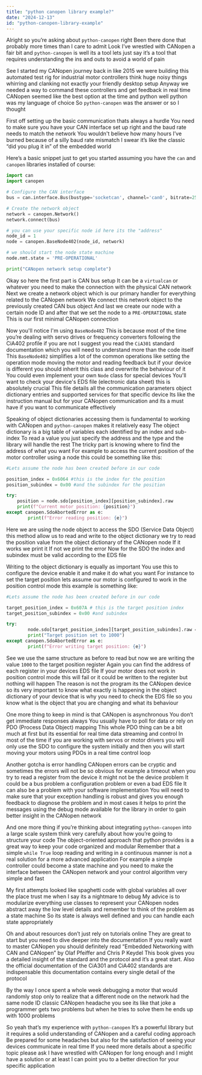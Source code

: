 ```yaml
---
title: "python canopen library example?"
date: "2024-12-13"
id: "python-canopen-library-example"
---
```


Alright so you’re asking about `python-canopen` right Been there done that probably more times than I care to admit Look I’ve wrestled with CANopen a fair bit and `python-canopen` is well its a tool lets just say it’s a tool that requires understanding the ins and outs to avoid a world of pain

See I started my CANopen journey back in like 2015 we were building this automated test rig for industrial motor controllers think huge noisy things whirring and clanking not exactly your friendly desktop setup Anyway we needed a way to command these controllers and get feedback in real time CANopen seemed like the best option at the time and python well python was my language of choice So `python-canopen` was the answer or so I thought

First off setting up the basic communication thats always a hurdle You need to make sure you have your CAN interface set up right and the baud rate needs to match the network You wouldn't believe how many hours I’ve burned because of a silly baud rate mismatch I swear it’s like the classic “did you plug it in” of the embedded world

Here’s a basic snippet just to get you started assuming you have the `can` and `canopen` libraries installed of course:

```python
import can
import canopen

# Configure the CAN interface
bus = can.interface.Bus(bustype='socketcan', channel='can0', bitrate=250000)

# Create the network object
network = canopen.Network()
network.connect(bus)

# you can use your specific node id here its the "address"
node_id = 1 
node = canopen.BaseNode402(node_id, network)

# we should start the node state machine
node.nmt.state = 'PRE-OPERATIONAL'

print("CANopen network setup complete")
```

Okay so here the first part is CAN bus setup It can be a `virtualcan` or whatever you need to make the connection with the physical CAN network Next we create a network object which is our primary handler for everything related to the CANopen network We connect this network object to the previously created CAN bus object And last we create our node with a certain node ID and after that we set the node to a `PRE-OPERATIONAL` state This is our first minimal CANopen connection

Now you'll notice I'm using `BaseNode402` This is because most of the time you’re dealing with servo drives or frequency converters following the CiA402 profile if you are not I suggest you read the `CiA301` standard documentation which you will need to understand more than the code itself This `BaseNode402` simplifies a lot of the common operations like setting the operation mode moving the motor and reading feedback but if your device is different you should inherit this class and overwrite the behaviour of it You could even implement your own `Node` class for special devices You'll want to check your device's EDS file (electronic data sheet) this is absolutely crucial This file details all the communication parameters object dictionary entries and supported services for that specific device Its like the instruction manual but for your CANopen communication and its a must have if you want to communicate effectively

Speaking of object dictionaries accessing them is fundamental to working with CANopen and `python-canopen` makes it relatively easy The object dictionary is a big table of variables each identified by an index and sub-index To read a value you just specify the address and the type and the library will handle the rest The tricky part is knowing where to find the address of what you want For example to access the current position of the motor controller using a node this could be something like this:

```python
#Lets assume the node has been created before in our code

position_index = 0x6064 #this is the index for the position
position_subindex = 0x00 #and the subindex for the position

try:
    position = node.sdo[position_index][position_subindex].raw
    print(f"Current motor position: {position}")
except canopen.SdoAbortedError as e:
        print(f"Error reading position: {e}")

```
Here we are using the node object to access the SDO (Service Data Object) this method allow us to read and write to the object dictionary we try to read the position value from the object dictionary of the CANopen node If it works we print it If not we print the error Now for the SDO the index and subindex must be valid according to the EDS file

Writing to the object dictionary is equally as important You use this to configure the device enable it and make it do what you want For instance to set the target position lets assume our motor is configured to work in the position control mode this example is something like:

```python
#Lets assume the node has been created before in our code

target_position_index = 0x607A # this is the target position index
target_position_subindex = 0x00 #and subindex

try:
        node.sdo[target_position_index][target_position_subindex].raw = 1000 #Set target to 1000
        print("Target position set to 1000")
except canopen.SdoAbortedError as e:
        print(f"Error writing target position: {e}")

```

See we use the same structure as before to read but now we are writing the value `1000` to the target position register Again you can find the address of each register in your devices EDS file If your motor does not work in position control mode this will fail or it could be written to the register but nothing will happen The reason is not the program its the CANopen device so its very important to know what exactly is happening in the object dictionary of your device that is why you need to check the EDS file so you know what is the object that you are changing and what its behaviour

One more thing to keep in mind is that CANopen is asynchronous You don’t get immediate responses always You usually have to poll for data or rely on PDO (Process Data Object) mapping This whole PDO thing can be a bit much at first but its essential for real time data streaming and control In most of the time if you are working with servos or motor drivers you will only use the SDO to configure the system initially and then you will start moving your motors using PDOs in a real time control loop

Another gotcha is error handling CANopen errors can be cryptic and sometimes the errors will not be so obvious for example a timeout when you try to read a register from the device it might not be the device problem It could be a bus problem a configuration problem or even a bad EDS file It can also be a problem with your software implementation You will need to make sure that your exception handling is robust and gives you enough feedback to diagnose the problem and in most cases it helps to print the messages using the debug mode available for the library in order to gain better insight in the CANopen network

And one more thing if you’re thinking about integrating `python-canopen` into a large scale system think very carefully about how you’re going to structure your code The object-oriented approach that python provides is a great way to keep your code organized and modular Remember that a simple `while True` loop reading and writing in a continuous manner is not a real solution for a more advanced application For example a simple controller could become a state machine and you need to make the interface between the CANopen network and your control algorithm very simple and fast

My first attempts looked like spaghetti code with global variables all over the place trust me when I say its a nightmare to debug My advice is to modularize everything use classes to represent your CANopen nodes abstract away the low level details and remember to think of the problem as a state machine So its state is always well defined and you can handle each state appropriately

Oh and about resources don’t just rely on tutorials online They are great to start but you need to dive deeper into the documentation If you really want to master CANopen you should definitely read “Embedded Networking with CAN and CANopen” by Olaf Pfeiffer and Chris P Keydel This book gives you a detailed insight of the standard and the protocol and it’s a great start. Also the official documentation of the CiA301 and CiA402 standards are indispensable this documentation contains every single detail of the protocol

By the way I once spent a whole week debugging a motor that would randomly stop only to realize that a different node on the network had the same node ID classic CANopen headache you see its like that joke a programmer gets two problems but when he tries to solve them he ends up with 1000 problems

So yeah that’s my experience with `python-canopen` It’s a powerful library but it requires a solid understanding of CANopen and a careful coding approach Be prepared for some headaches but also for the satisfaction of seeing your devices communicate in real time If you need more details about a specific topic please ask I have wrestled with CANopen for long enough and I might have a solution or at least I can point you to a better direction for your specific application

